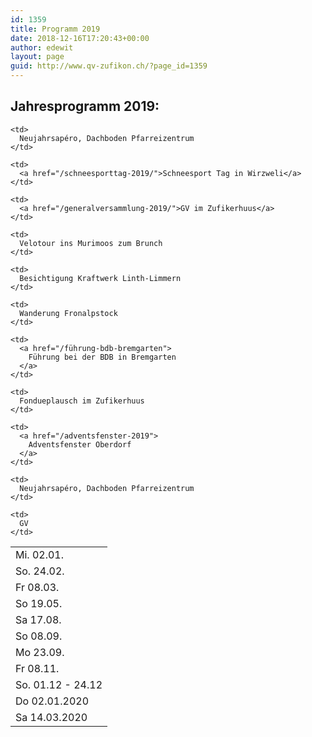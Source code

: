 ```yaml
---
id: 1359
title: Programm 2019
date: 2018-12-16T17:20:43+00:00
author: edewit
layout: page
guid: http://www.qv-zufikon.ch/?page_id=1359
---
```

## Jahresprogramm 2019:

<table>
  <tr>
    <td>
      Mi. 02.01.
    </td>

    <td>
      Neujahrsapéro, Dachboden Pfarreizentrum
    </td>
  </tr>

  <tr>
    <td>
      So. 24.02.
    </td>

    <td>
      <a href="/schneesporttag-2019/">Schneesport Tag in Wirzweli</a>
    </td>
  </tr>

  <tr>
    <td>
      Fr 08.03.
    </td>

    <td>
      <a href="/generalversammlung-2019/">GV im Zufikerhuus</a>
    </td>
  </tr>

  <tr>
    <td>
      So 19.05.
    </td>

    <td>
      Velotour ins Murimoos zum Brunch
    </td>
  </tr>

  <tr>
    <td>
      Sa 17.08.
    </td>

    <td>
      Besichtigung Kraftwerk Linth-Limmern
    </td>
  </tr>

  <tr>
    <td>
      So 08.09.
    </td>

    <td>
      Wanderung Fronalpstock
    </td>
  </tr>

  <tr>
    <td>
      Mo 23.09.
    </td>

    <td>
      <a href="/führung-bdb-bremgarten">
        Führung bei der BDB in Bremgarten
      </a>
    </td>
  </tr>

  <tr>
    <td>
      Fr 08.11.
    </td>

    <td>
      Fondueplausch im Zufikerhuus
    </td>
  </tr>

  <tr>
    <td>
      So. 01.12 - 24.12
    </td>

    <td>
      <a href="/adventsfenster-2019">
        Adventsfenster Oberdorf
      </a>
    </td>
  </tr>


  <tr>
    <td>
      Do 02.01.2020
    </td>

    <td>
      Neujahrsapéro, Dachboden Pfarreizentrum
    </td>
  </tr>

  <tr>
    <td>
      Sa 14.03.2020
    </td>

    <td>
      GV
    </td>
  </tr>
</table>
